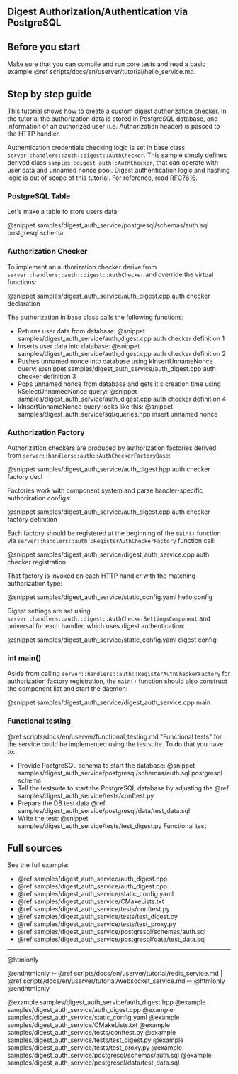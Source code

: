## Digest Authorization/Authentication via PostgreSQL

## Before you start

Make sure that you can compile and run core tests and read a basic example
@ref scripts/docs/en/userver/tutorial/hello_service.md.


## Step by step guide

This tutorial shows how to create a custom digest authorization checker. In
the tutorial the authorization data is stored in PostgreSQL database, and
information of an authorized user (i.e. Authorization header) 
is passed to the HTTP handler.

Authentication credentials checking logic is set in base class `server::handlers::auth::digest::AuthChecker`.
This sample simply defines derived class `samples::digest_auth::AuthChecker`, that can operate with user data and unnamed nonce pool.
Digest authentication logic and hashing logic is out of scope of this tutorial.
For reference, read [RFC7616](https://datatracker.ietf.org/doc/html/rfc7616).


### PostgreSQL Table

Let's make a table to store users data:

@snippet samples/digest_auth_service/postgresql/schemas/auth.sql  postgresql schema


### Authorization Checker

To implement an authorization checker derive from 
`server::handlers::auth::digest::AuthChecker` and override the virtual functions:

@snippet samples/digest_auth_service/auth_digest.cpp  auth checker declaration


The authorization in base class calls the following functions:
* Returns user data from database:
  @snippet samples/digest_auth_service/auth_digest.cpp  auth checker definition 1
* Inserts user data into database:
  @snippet samples/digest_auth_service/auth_digest.cpp  auth checker definition 2
* Pushes unnamed nonce into database using kInsertUnnameNonce query:
  @snippet samples/digest_auth_service/auth_digest.cpp  auth checker definition 3
* Pops unnamed nonce from database and gets it's creation time using kSelectUnnamedNonce query:
  @snippet samples/digest_auth_service/auth_digest.cpp  auth checker definition 4
* kInsertUnnameNonce query looks like this:
  @snippet samples/digest_auth_service/sql/queries.hpp  insert unnamed nonce


### Authorization Factory

Authorization checkers are produced by authorization factories derived from
`server::handlers::auth::AuthCheckerFactoryBase`:

@snippet samples/digest_auth_service/auth_digest.hpp  auth checker factory decl


Factories work with component system and parse handler-specific
authorization configs:

@snippet samples/digest_auth_service/auth_digest.cpp  auth checker factory definition


Each factory should be registered at the beginning of the `main()` function via
`server::handlers::auth::RegisterAuthCheckerFactory` function call:

@snippet samples/digest_auth_service/digest_auth_service.cpp  auth checker registration


That factory is invoked on each HTTP handler with the matching authorization
type:

@snippet samples/digest_auth_service/static_config.yaml hello config

Digest settings are set using `server::handlers::auth::digest::AuthCheckerSettingsComponent` and universal for each handler, which uses digest authentication:

@snippet samples/digest_auth_service/static_config.yaml digest config


### int main()

Aside from calling `server::handlers::auth::RegisterAuthCheckerFactory` for
authorization factory registration, the `main()` function should also
construct the component list and start the daemon:

@snippet samples/digest_auth_service/digest_auth_service.cpp  main


### Functional testing
@ref scripts/docs/en/userver/functional_testing.md "Functional tests" for the service could be
implemented using the testsuite. To do that you have to:

* Provide PostgreSQL schema to start the database:
  @snippet samples/digest_auth_service/postgresql/schemas/auth.sql  postgresql schema
* Tell the testsuite to start the PostgreSQL database by adjusting the
  @ref samples/digest_auth_service/tests/conftest.py
* Prepare the DB test data
  @ref samples/digest_auth_service/postgresql/data/test_data.sql
* Write the test:
  @snippet samples/digest_auth_service/tests/test_digest.py  Functional test



## Full sources

See the full example:
* @ref samples/digest_auth_service/auth_digest.hpp
* @ref samples/digest_auth_service/auth_digest.cpp
* @ref samples/digest_auth_service/static_config.yaml
* @ref samples/digest_auth_service/CMakeLists.txt
* @ref samples/digest_auth_service/tests/conftest.py
* @ref samples/digest_auth_service/tests/test_digest.py
* @ref samples/digest_auth_service/tests/test_proxy.py
* @ref samples/digest_auth_service/postgresql/schemas/auth.sql
* @ref samples/digest_auth_service/postgresql/data/test_data.sql

----------

@htmlonly <div class="bottom-nav"> @endhtmlonly
⇦ @ref scripts/docs/en/userver/tutorial/redis_service.md | @ref scripts/docs/en/userver/tutorial/websocket_service.md ⇨
@htmlonly </div> @endhtmlonly

@example samples/digest_auth_service/auth_digest.hpp
@example samples/digest_auth_service/auth_digest.cpp
@example samples/digest_auth_service/static_config.yaml
@example samples/digest_auth_service/CMakeLists.txt
@example samples/digest_auth_service/tests/conftest.py
@example samples/digest_auth_service/tests/test_digest.py
@example samples/digest_auth_service/tests/test_proxy.py
@example samples/digest_auth_service/postgresql/schemas/auth.sql
@example samples/digest_auth_service/postgresql/data/test_data.sql
